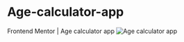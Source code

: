 # Age-calculator-app
Frontend Mentor | Age calculator app
![Age calculator app](https://github.com/TejasMore477/Age-calculator-app/assets/132757112/a69474e2-d67d-4adc-950b-2cbcc9ce7513)
